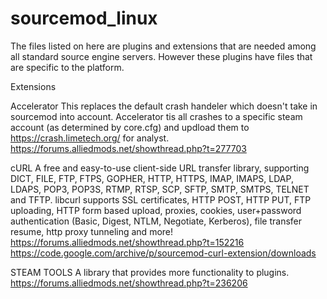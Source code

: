 # sourcemod_linux

The files listed on here are plugins and extensions that are needed among all standard source engine servers. However these plugins have files that are specific to the platform.

Extensions

Accelerator
This replaces the default crash handeler which doesn't take in sourcemod into account. Accelerator tis all crashes to a specific steam account (as determined by core.cfg) and updload them to https://crash.limetech.org/ for analyst.
https://forums.alliedmods.net/showthread.php?t=277703

cURL
A free and easy-to-use client-side URL transfer library, supporting DICT, FILE, FTP, FTPS, GOPHER, HTTP, HTTPS, IMAP, IMAPS, LDAP, LDAPS, POP3, POP3S, RTMP, RTSP, SCP, SFTP, SMTP, SMTPS, TELNET and TFTP. libcurl supports SSL certificates, HTTP POST, HTTP PUT, FTP uploading, HTTP form based upload, proxies, cookies, user+password authentication (Basic, Digest, NTLM, Negotiate, Kerberos), file transfer resume, http proxy tunneling and more! 
https://forums.alliedmods.net/showthread.php?t=152216
https://code.google.com/archive/p/sourcemod-curl-extension/downloads

STEAM TOOLS
A library that provides more functionality to plugins. 
https://forums.alliedmods.net/showthread.php?t=236206